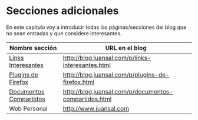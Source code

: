 # Secciones adicionales

En este capítulo voy a introducir todas las páginas/secciones del blog que no sean entradas y que considere interesantes.

| Nombre sección | URL en el blog |
| -- | -- |
| [Links Interesantes](../secciones_adicionales/links_interesantes.md) | http://blog.juansal.com/p/links-interesantes.html |
| [Plugins de Firefox](../secciones_adicionales/plugins_de_firefox.md)  | http://blog.juansal.com/p/plugins-de-firefox.html |
| [Documentos Compartidos](../secciones_adicionales/documentos_compartidos.md) | http://blog.juansal.com/p/documentos-compartidos.html |
| Web Personal | http://www.juansal.com |
